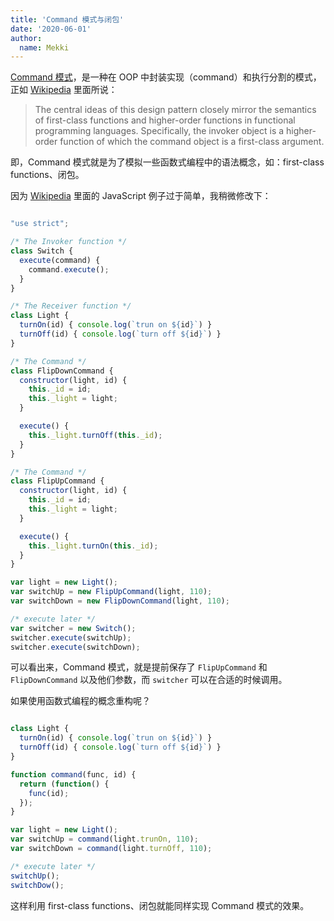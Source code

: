 ```yaml
---
title: 'Command 模式与闭包'
date: '2020-06-01'
author:
  name: Mekki
---
```


[Command 模式](https://en.wikipedia.org/wiki/Command_pattern)，是一种在 OOP 中封装实现（command）和执行分割的模式，正如 [Wikipedia](https://en.wikipedia.org/wiki/Command_pattern) 里面所说：

> The central ideas of this design pattern closely mirror the semantics of first-class functions and higher-order functions in functional programming languages. Specifically, the invoker object is a higher-order function of which the command object is a first-class argument.

即，Command 模式就是为了模拟一些函数式编程中的语法概念，如：first-class functions、闭包。

因为 [Wikipedia](https://en.wikipedia.org/wiki/Command_pattern) 里面的 JavaScript 例子过于简单，我稍微修改下：

```javascript

"use strict";

/* The Invoker function */
class Switch {
  execute(command) {
    command.execute();
  }
}

/* The Receiver function */
class Light {
  turnOn(id) { console.log(`trun on ${id}`) }
  turnOff(id) { console.log(`turn off ${id}`) }
}

/* The Command */
class FlipDownCommand {
  constructor(light, id) {
    this._id = id;
    this._light = light;
  }

  execute() {
    this._light.turnOff(this._id);
  }
}

/* The Command */
class FlipUpCommand {
  constructor(light, id) {
    this._id = id;
    this._light = light;
  }

  execute() {
    this._light.turnOn(this._id);
  }
}

var light = new Light();
var switchUp = new FlipUpCommand(light, 110);
var switchDown = new FlipDownCommand(light, 110);

/* execute later */
var switcher = new Switch();
switcher.execute(switchUp);
switcher.execute(switchDown);

```

可以看出来，Command 模式，就是提前保存了 `FlipUpCommand` 和 `FlipDownCommand` 以及他们参数，而 `switcher` 可以在合适的时候调用。

如果使用函数式编程的概念重构呢？

```javascript

class Light {
  turnOn(id) { console.log(`trun on ${id}`) }
  turnOff(id) { console.log(`turn off ${id}`) }
}

function command(func, id) {
  return (function() {
    func(id);
  });
}

var light = new Light();
var switchUp = command(light.trunOn, 110);
var switchDown = command(light.turnOff, 110);

/* execute later */
switchUp();
switchDow();

```

这样利用 first-class functions、闭包就能同样实现 Command 模式的效果。
